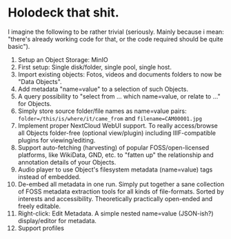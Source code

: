 # Holodeck that shit.

I imagine the following to be rather trivial (seriously. Mainly because i mean: "there's already working code for that, or the code required should be quite basic").

1. Setup an Object Storage: MinIO
2. First setup: Single disk/folder, single pool, single host.
3. Import existing objects: Fotos, videos and documents folders to now be "Data Objects".
4. Add metadata "name=value" to a selection of such Objects.
5. A query possibility to "select from ... which name=value, or relate to ..." for Objects.
6. Simply store source folder/file names as name=value pairs:
`folder=/this/is/where/it/came_from` and `filename=CAM00001.jpg`
7. Implement proper NextCloud WebUI support.
	To really access/browse all Objects folder-free (optional view/plugin) including IIIF-compatible plugins for viewing/editing.
8. Support auto-fetching (harvesting) of popular FOSS/open-licensed platforms, like WikiData, GND, etc. to "fatten up" the relationship and annotation details of your Objects.
9. Audio player to use Object's filesystem metadata (name=value) tags instead of embedded.
10. De-embed all metadata in one run.
Simply put together a sane collection of FOSS metadata extraction tools for all kinds of file-formats. Sorted by interests and accessibility. Theoretically practically open-ended and freely editable.
11. Right-click: Edit Metadata.
A simple nested name=value (JSON-ish?) display/editor for metadata.
12. Support profiles
